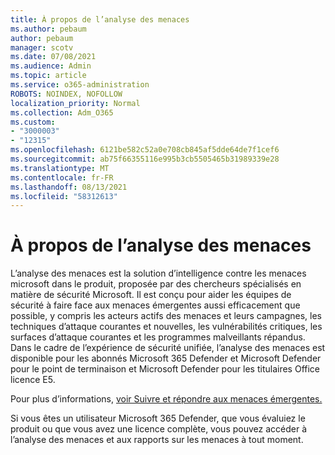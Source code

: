 ```yaml
---
title: À propos de l’analyse des menaces
ms.author: pebaum
author: pebaum
manager: scotv
ms.date: 07/08/2021
ms.audience: Admin
ms.topic: article
ms.service: o365-administration
ROBOTS: NOINDEX, NOFOLLOW
localization_priority: Normal
ms.collection: Adm_O365
ms.custom:
- "3000003"
- "12315"
ms.openlocfilehash: 6121be582c52a0e708cb845af5dde64de7f1cef6
ms.sourcegitcommit: ab75f66355116e995b3cb5505465b31989339e28
ms.translationtype: MT
ms.contentlocale: fr-FR
ms.lasthandoff: 08/13/2021
ms.locfileid: "58312613"
---
```

# <a name="about-threat-analytics"></a>À propos de l’analyse des menaces

L’analyse des menaces est la solution d’intelligence contre les menaces microsoft dans le produit, proposée par des chercheurs spécialisés en matière de sécurité Microsoft. Il est conçu pour aider les équipes de sécurité à faire face aux menaces émergentes aussi efficacement que possible, y compris les acteurs actifs des menaces et leurs campagnes, les techniques d’attaque courantes et nouvelles, les vulnérabilités critiques, les surfaces d’attaque courantes et les programmes malveillants répandus. Dans le cadre de l’expérience de sécurité unifiée, l’analyse des menaces est disponible pour les abonnés Microsoft 365 Defender et Microsoft Defender pour le point de terminaison et Microsoft Defender pour les titulaires Office licence E5. 

Pour plus d’informations, [voir Suivre et répondre aux menaces émergentes.](https://docs.microsoft.com/microsoft-365/security/defender/threat-analytics)

Si vous êtes un utilisateur Microsoft 365 Defender, que vous évaluiez le produit ou que vous avez une licence complète, vous pouvez accéder à l’analyse des menaces et aux rapports sur les menaces à tout moment. 